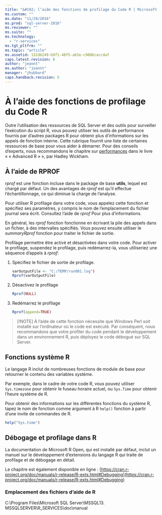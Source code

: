 ```yaml
---
title: "&#192; l’aide des fonctions de profilage du Code R | Microsoft Docs"
ms.custom: ""
ms.date: "11/29/2016"
ms.prod: "sql-server-2016"
ms.reviewer: ""
ms.suite: ""
ms.technology: 
  - "r-services"
ms.tgt_pltfrm: ""
ms.topic: "article"
ms.assetid: 132db249-b9f1-48f5-a63e-c9806cacc4af
caps.latest.revision: 6
author: "jeannt"
ms.author: "jeannt"
manager: "jhubbard"
caps.handback.revision: 5
---
```

# &#192; l’aide des fonctions de profilage du Code R
Outre l’utilisation des ressources de SQL Server et des outils pour surveiller l’exécution du script R, vous pouvez utiliser les outils de performance fournis par d’autres packages R pour obtenir plus d’informations sur les appels de fonction interne. Cette rubrique fournit une liste de certaines ressources de base pour vous aider à démarrer. Pour des conseils d’experts, nous recommandons le chapitre sur [performances](http://adv-r.had.co.nz/Performance.html) dans le livre « « Advanced R » », par Hadley Wickham.

## <a name="using-rprof"></a>À l’aide de RPROF

*rprof* est une fonction incluse dans le package de base **utils**, lequel est chargé par défaut. Un des avantages de *rprof* est qu’il effectue l’échantillonnage, ce qui diminue la charge de l’analyse.

Pour utiliser R profilage dans votre code, vous appelez cette fonction et spécifiez ses paramètres, y compris le nom de l’emplacement du fichier journal sera écrit. Consultez l’aide de *rprof* Pour plus d’informations.

En général, les *rprof* fonction fonctionne en écrivant la pile des appels dans un fichier, à des intervalles spécifiés. Vous pouvez ensuite utiliser le *summaryRprof* fonction pour traiter le fichier de sortie. 

Profilage permettre être activé et désactivées dans votre code. Pour activer le profilage, suspendez le profilage, puis redémarrez-la, vous utiliseriez une séquence d’appels à *rprof*:

1. Spécifiez le fichier de sortie de profilage.

    ```R
    varOutputFile <- "C:/TEMP/run001.log")
    Rprof(varOutputFile)
    ```
2. Désactivez le profilage
    ```R
    Rprof(NULL)
    ```
    
3. Redémarrez le profilage
    ```R
    Rprof(append=TRUE)
    ```


> [!NOTE] À l’aide de cette fonction nécessite que Windows Perl soit installé sur l’ordinateur où le code est exécuté. Par conséquent, nous recommandons que votre profiler du code pendant le développement dans un environnement R, puis déployez le code débogué sur SQL Server.  


## <a name="r-system-functions"></a>Fonctions système R

Le langage R inclut de nombreuses fonctions de module de base pour retourner le contenu des variables système. 

Par exemple, dans le cadre de votre code R, vous pouvez utiliser `Sys.timezone` pour obtenir le fuseau horaire actuel, ou `Sys.Time` pour obtenir l’heure système de R. 

Pour obtenir des informations sur les différentes fonctions du système R, tapez le nom de fonction comme argument à R `help()` fonction à partir d’une invite de commandes de R.

```R
help("Sys.time")
```

## <a name="debugging-and-profiling-in-r"></a>Débogage et profilage dans R

La documentation de Microsoft R Open, qui est installé par défaut, inclut un manuel sur le développement d’extensions du langage R qui traite de profilage et de débogage en détail.

Le chapitre est également disponible en ligne : [https://cran.r-project.org/doc/manuals/r-release/R-exts.html#Debugging](https://cran.r-project.org/doc/manuals/r-release/R-exts.html#Debugging)

### <a name="location-of-r-help-files"></a>Emplacement des fichiers d’aide de R

C:\Program Files\Microsoft SQL Server\MSSQL13. MSSQLSERVER\R_SERVICES\doc\manual


